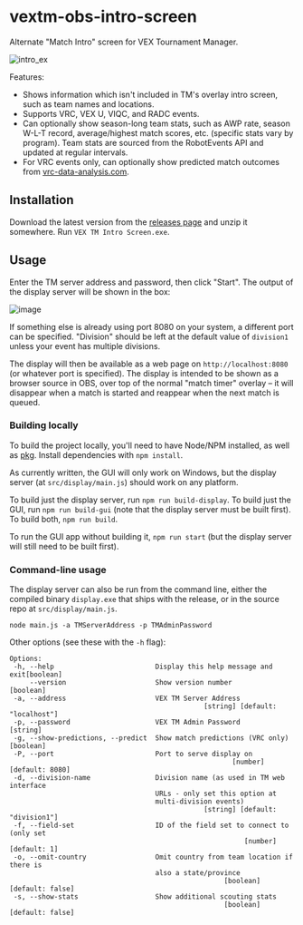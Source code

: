 # vextm-obs-intro-screen
Alternate "Match Intro" screen for VEX Tournament Manager.
 
![intro_ex](https://user-images.githubusercontent.com/3682581/152690268-063b8e86-739c-4fb8-9dac-3fa4223b867b.png)

Features:
* Shows information which isn't included in TM's overlay intro screen, such as team names and locations.
* Supports VRC, VEX U, VIQC, and RADC events.
* Can optionally show season-long team stats, such as AWP rate, season W-L-T record, average/highest match scores, etc. (specific stats vary by program). Team stats are sourced from the RobotEvents API and updated at regular intervals.
* For VRC events only, can optionally show predicted match outcomes from [vrc-data-analysis.com](http://vrc-data-analysis.com).

## Installation
Download the latest version from the [releases page](https://github.com/johnholbrook/vextm-obs-intro-screen/releases) and unzip it somewhere. Run `VEX TM Intro Screen.exe`.
 
## Usage
Enter the TM server address and password, then click "Start". The output of the display server will be shown in the box:
 
![image](https://user-images.githubusercontent.com/3682581/152690429-21b1bcb9-6041-4fe1-9148-e6ae988fedcc.png)

If something else is already using port 8080 on your system, a different port can be specified. "Division" should be left at the default value of `division1` unless your event has multiple divisions.
 
The display will then be available as a web page on `http://localhost:8080` (or whatever port is specified).
The display is intended to be shown as a browser source in OBS, over top of the normal "match timer" overlay – 
it will disappear when a match is started and reappear when the next match is queued.
 
### Building locally
To build the project locally, you'll need to have Node/NPM installed, as well as [pkg](https://www.npmjs.com/package/pkg). Install dependencies with `npm install`.
 
As currently written, the GUI will only work on Windows, but the display server (at `src/display/main.js`) should work on any platform.

To build just the display server, run `npm run build-display`. To build just the GUI, run `npm run build-gui` (note that the display server must be built first). To build both, `npm run build`.

To run the GUI app without building it, `npm run start` (but the display server will still need to be built first).

### Command-line usage

The display server can also be run from the command line, either the compiled binary `display.exe` that ships with the release, or in the source repo at `src/display/main.js`.
 ```
 node main.js -a TMServerAddress -p TMAdminPassword
 ```
 
 Other options (see these with the `-h` flag):
 ```
Options:
  -h, --help                         Display this help message and exit[boolean]
      --version                      Show version number               [boolean]
  -a, --address                      VEX TM Server Address
                                                 [string] [default: "localhost"]
  -p, --password                     VEX TM Admin Password              [string]
  -g, --show-predictions, --predict  Show match predictions (VRC only) [boolean]
  -P, --port                         Port to serve display on
                                                        [number] [default: 8080]
  -d, --division-name                Division name (as used in TM web interface
                                     URLs - only set this option at
                                     multi-division events)
                                                 [string] [default: "division1"]
  -f, --field-set                    ID of the field set to connect to (only set
                                                           [number] [default: 1]
  -o, --omit-country                 Omit country from team location if there is
                                     also a state/province
                                                      [boolean] [default: false]
  -s, --show-stats                   Show additional scouting stats
                                                      [boolean] [default: false]
```
